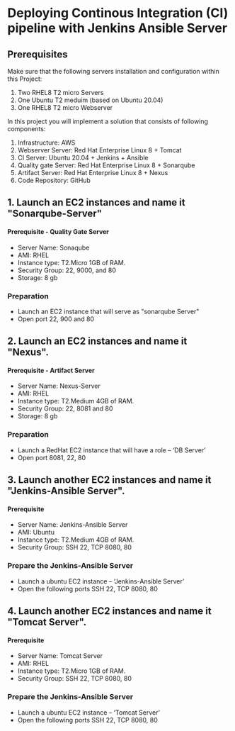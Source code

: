 # Deploying Continous Integration (CI) pipeline with Jenkins Ansible Server 


## Prerequisites
Make sure that the following servers installation and configuration within this Project:

1. Two RHEL8 T2 micro Servers
2. One Ubuntu T2 meduim  (based on Ubuntu 20.04)
3. One RHEL8 T2 micro Webserver



In this project you will implement a solution that consists of following components:

1. Infrastructure: AWS
2. Webserver Server: Red Hat Enterprise Linux 8 + Tomcat
3. CI Server: Ubuntu 20.04 + Jenkins + Ansible
4. Quality gate Server: Red Hat Enterprise Linux 8 + Sonarqube
5. Artifact Server: Red Hat Enterprise Linux 8 + Nexus
6. Code Repository: GitHub


## 1. Launch an EC2 instances and name it "Sonarqube-Server"

#### Prerequisite - Quality Gate Server
+ Server Name: Sonaqube
+ AMI:  RHEL 
+ Instance type:  T2.Micro 1GB of RAM.
+ Security Group: 22, 9000, and 80 
+ Storage: 8 gb

### Preparation 

-  Launch an EC2 instance that will serve as "sonarqube Server" 
-  Open port 22, 900 and 80 

## 2. Launch an EC2 instances and name it "Nexus". 

#### Prerequisite - Artifact Server
+ Server Name: Nexus-Server
+ AMI:  RHEL 
+ Instance type:  T2.Medium 4GB of RAM.
+ Security Group: 22, 8081 and 80
+ Storage: 8 gb 

### Preparation  

-  Launch a RedHat EC2 instance that will have a role – ‘DB Server’
-  Open port 8081, 22, 80 

## 3. Launch another EC2 instances and name it "Jenkins-Ansible Server". 

#### Prerequisite
+ Server Name: Jenkins-Ansible Server
+ AMI:  Ubuntu 
+ Instance type:  T2.Medium 4GB of RAM.
+ Security Group: SSH 22, TCP 8080, 80 


### Prepare the Jenkins-Ansible Server

-  Launch a ubuntu EC2 instance – ‘Jenkins-Ansible Server’
-  Open the following ports SSH 22, TCP 8080, 80

## 4. Launch another EC2 instances and name it "Tomcat Server". 

#### Prerequisite
+ Server Name: Tomcat Server
+ AMI:  RHEL 
+ Instance type: T2.Micro 1GB of RAM.
+ Security Group: SSH 22, TCP 8080, 80 


### Prepare the Jenkins-Ansible Server

-  Launch a ubuntu EC2 instance – ‘Tomcat Server’
-  Open the following ports SSH 22, TCP 8080, 80
